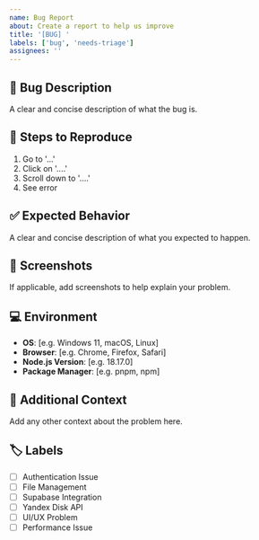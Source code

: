 ```yaml
---
name: Bug Report
about: Create a report to help us improve
title: '[BUG] '
labels: ['bug', 'needs-triage']
assignees: ''
---
```


## 🐛 **Bug Description**
A clear and concise description of what the bug is.

## 🔄 **Steps to Reproduce**
1. Go to '...'
2. Click on '....'
3. Scroll down to '....'
4. See error

## ✅ **Expected Behavior**
A clear and concise description of what you expected to happen.

## 📸 **Screenshots**
If applicable, add screenshots to help explain your problem.

## 💻 **Environment**
- **OS**: [e.g. Windows 11, macOS, Linux]
- **Browser**: [e.g. Chrome, Firefox, Safari]
- **Node.js Version**: [e.g. 18.17.0]
- **Package Manager**: [e.g. pnpm, npm]

## 🔧 **Additional Context**
Add any other context about the problem here.

## 🏷️ **Labels**
- [ ] Authentication Issue
- [ ] File Management
- [ ] Supabase Integration
- [ ] Yandex Disk API
- [ ] UI/UX Problem
- [ ] Performance Issue